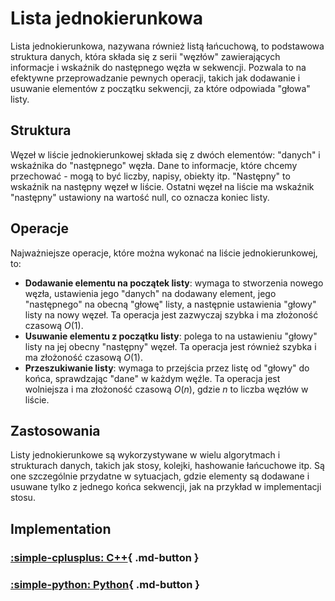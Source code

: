 # Lista jednokierunkowa

Lista jednokierunkowa, nazywana również listą łańcuchową, to podstawowa struktura danych, która składa się z serii "węzłów" zawierających informacje i wskaźnik do następnego węzła w sekwencji. Pozwala to na efektywne przeprowadzanie pewnych operacji, takich jak dodawanie i usuwanie elementów z początku sekwencji, za które odpowiada "głowa" listy.

## Struktura

Węzeł w liście jednokierunkowej składa się z dwóch elementów: "danych" i wskaźnika do "następnego" węzła. Dane to informacje, które chcemy przechować - mogą to być liczby, napisy, obiekty itp. "Następny" to wskaźnik na następny węzeł w liście. Ostatni węzeł na liście ma wskaźnik "następny" ustawiony na wartość null, co oznacza koniec listy.

## Operacje

Najważniejsze operacje, które można wykonać na liście jednokierunkowej, to:

- **Dodawanie elementu na początek listy**: wymaga to stworzenia nowego węzła, ustawienia jego "danych" na dodawany element, jego "następnego" na obecną "głowę" listy, a następnie ustawienia "głowy" listy na nowy węzeł. Ta operacja jest zazwyczaj szybka i ma złożoność czasową $O(1)$.
- **Usuwanie elementu z początku listy**: polega to na ustawieniu "głowy" listy na jej obecny "następny" węzeł. Ta operacja jest również szybka i ma złożoność czasową $O(1)$.
- **Przeszukiwanie listy**: wymaga to przejścia przez listę od "głowy" do końca, sprawdzając "dane" w każdym węźle. Ta operacja jest wolniejsza i ma złożoność czasową $O(n)$, gdzie $n$ to liczba węzłów w liście.

## Zastosowania

Listy jednokierunkowe są wykorzystywane w wielu algorytmach i strukturach danych, takich jak stosy, kolejki, hashowanie łańcuchowe itp. Są one szczególnie przydatne w sytuacjach, gdzie elementy są dodawane i usuwane tylko z jednego końca sekwencji, jak na przykład w implementacji stosu.

## Implementation

### [:simple-cplusplus: C++](../../programming/c++/algorithms/structures/singly-linked-list.md){ .md-button }

### [:simple-python: Python](../../programming/python/algorithms/structures/singly-linked-list.md){ .md-button }
